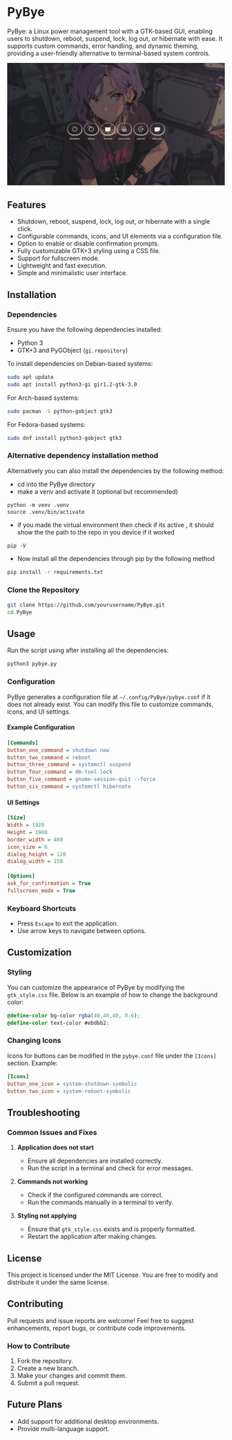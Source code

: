 # PyBye
PyBye: a Linux power management tool with a GTK-based GUI, enabling users to shutdown, reboot, suspend, lock, log out, or hibernate with ease. It supports custom commands, error handling, and dynamic theming, providing a user-friendly alternative to terminal-based system controls.

![Pybye_screenshot1.png](screenshots/Pybye_screenshot.png)

## Features
- Shutdown, reboot, suspend, lock, log out, or hibernate with a single click.
- Configurable commands, icons, and UI elements via a configuration file.
- Option to enable or disable confirmation prompts.
- Fully customizable GTK+3 styling using a CSS file.
- Support for fullscreen mode.
- Lightweight and fast execution.
- Simple and minimalistic user interface.

## Installation
### Dependencies
Ensure you have the following dependencies installed:
- Python 3
- GTK+3 and PyGObject (`gi.repository`)

To install dependencies on Debian-based systems:
```sh
sudo apt update
sudo apt install python3-gi gir1.2-gtk-3.0
```

For Arch-based systems:
```sh
sudo pacman -S python-gobject gtk3
```

For Fedora-based systems:
```sh
sudo dnf install python3-gobject gtk3
```

### Alternative dependency installation method
Alternatively you can also install the dependencies by the following method:
* cd into the PyBye directory
* make a venv and activate it (optional but recommended)
```shell
python -m venv .venv
source .venv/bin/activate
```
* if you made the virtual environment then check if its active , it should show the the path to the repo in you device if it worked
```shell
pip -V
```
* Now install all the dependencies through pip by the following method
```sh
pip install -r requirements.txt
```

### Clone the Repository
```sh
git clone https://github.com/yourusername/PyBye.git
cd PyBye
```

## Usage
Run the script using after installing all the dependencies:
```sh
python3 pybye.py
```

### Configuration
PyBye generates a configuration file at `~/.config/PyBye/pybye.conf` if it does not already exist. You can modify this file to customize commands, icons, and UI settings.

#### Example Configuration
```ini
[Commands]
button_one_command = shutdown now
button_two_command = reboot
button_three_command = systemctl suspend
button_four_command = dm-tool lock
button_five_command = gnome-session-quit --force
button_six_command = systemctl hibernate
```

#### UI Settings
```ini
[Size]
Width = 1920
Height = 1080
border_width = 480
icon_size = 6
dialog_height = 120
dialog_width = 150

[Options]
ask_for_confirmation = True
fullscreen_mode = True
```

### Keyboard Shortcuts
- Press `Escape` to exit the application.
- Use arrow keys to navigate between options.

## Customization
### Styling
You can customize the appearance of PyBye by modifying the `gtk_style.css` file. Below is an example of how to change the background color:

```css
@define-color bg-color rgba(40,40,40, 0.6);
@define-color text-color #ebdbb2;
```

### Changing Icons
Icons for buttons can be modified in the `pybye.conf` file under the `[Icons]` section. Example:
```ini
[Icons]
button_one_icon = system-shutdown-symbolic
button_two_icon = system-reboot-symbolic
```

## Troubleshooting
### Common Issues and Fixes
1. **Application does not start**
   - Ensure all dependencies are installed correctly.
   - Run the script in a terminal and check for error messages.

2. **Commands not working**
   - Check if the configured commands are correct.
   - Run the commands manually in a terminal to verify.

3. **Styling not applying**
   - Ensure that `gtk_style.css` exists and is properly formatted.
   - Restart the application after making changes.

## License
This project is licensed under the MIT License. You are free to modify and distribute it under the same license.

## Contributing
Pull requests and issue reports are welcome! Feel free to suggest enhancements, report bugs, or contribute code improvements.

### How to Contribute
1. Fork the repository.
2. Create a new branch.
3. Make your changes and commit them.
4. Submit a pull request.

## Future Plans
- Add support for additional desktop environments.
- Provide multi-language support.
